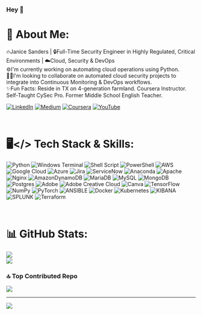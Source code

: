 ### Hey 👋

# 💫 About Me:
🔥Janice Sanders | 🔒Full-Time Security Engineer in Highly Regulated, Critical Environments | ☁️Cloud, Security & DevOps <br>⚙️I'm currently working on automating cloud operations using Python.<br>🤝🏽I'm looking to collaborate on automated cloud security projects to integrate into Continuous Monitoring & DevOps workflows.<br>✨Fun Facts: Reside in TX on 4-generation farmland. Coursera Instructor. Self-Taught CySec Pro. Former Middle School English Teacher.

[![LinkedIn](https://img.shields.io/badge/LinkedIn-%230077B5.svg?logo=linkedin&logoColor=white)](https://linkedin.com/in/janicefsanders) [![Medium](https://img.shields.io/badge/Medium-12100E?logo=medium&logoColor=white)](https://medium.com/@teach2geek) [![Coursera](https://img.shields.io/badge/Coursera-0056D2?logo=coursera&logoColor=white)](https://www.coursera.org/projects/vulnerability-scanning-with-nmap-network-scanning) [![YouTube](https://img.shields.io/badge/YouTube-%23FF0000.svg?logo=YouTube&logoColor=white)](https://youtube.com/@teach2geek)


&nbsp;
# 🖥️</> Tech Stack & Skills:
![Python](https://img.shields.io/badge/python-3670A0?style=flat&logo=python&logoColor=ffdd54) ![Windows Terminal](https://img.shields.io/badge/Windows%20Terminal-%234D4D4D.svg?style=flat&logo=windows-terminal&logoColor=white) ![Shell Script](https://img.shields.io/badge/shell_script-%23121011.svg?style=flat&logo=gnu-bash&logoColor=white) ![PowerShell](https://img.shields.io/badge/PowerShell-%235391FE.svg?style=flat&logo=powershell&logoColor=white) ![AWS](https://img.shields.io/badge/AWS-%23FF9900.svg?style=flat&logo=amazon-aws&logoColor=white) ![Google Cloud](https://img.shields.io/badge/GoogleCloud-%234285F4.svg?style=flat&logo=google-cloud&logoColor=white) ![Azure](https://img.shields.io/badge/azure-%230072C6.svg?style=flat&logo=microsoftazure&logoColor=white) ![Jira](https://img.shields.io/badge/Jira-%230A0FFF.svg?style=flat&logo=jira&logoColor=white) ![ServiceNow](https://img.shields.io/badge/ServiceNow-%23E31937.svg?style=flat&logo=servicenow&logoColor=white) ![Anaconda](https://img.shields.io/badge/Anaconda-%2344A833.svg?style=flat&logo=anaconda&logoColor=white) ![Apache](https://img.shields.io/badge/apache-%23D42029.svg?style=flat&logo=apache&logoColor=white) ![Nginx](https://img.shields.io/badge/nginx-%23009639.svg?style=flat&logo=nginx&logoColor=white) ![AmazonDynamoDB](https://img.shields.io/badge/Amazon%20DynamoDB-4053D6?style=flat&logo=Amazon%20DynamoDB&logoColor=white) ![MariaDB](https://img.shields.io/badge/MariaDB-003545?style=flat&logo=mariadb&logoColor=white) ![MySQL](https://img.shields.io/badge/mysql-%2300000f.svg?style=flat&logo=mysql&logoColor=white) ![MongoDB](https://img.shields.io/badge/MongoDB-%234ea94b.svg?style=flat&logo=mongodb&logoColor=white) ![Postgres](https://img.shields.io/badge/postgres-%23316192.svg?style=flat&logo=postgresql&logoColor=white) ![Adobe](https://img.shields.io/badge/adobe-%23FF0000.svg?style=flat&logo=adobe&logoColor=white) ![Adobe Creative Cloud](https://img.shields.io/badge/Adobe%20Creative%20Cloud-DA1F26.svg?style=flat&logo=Adobe%20Creative%20Cloud&logoColor=white) ![Canva](https://img.shields.io/badge/Canva-%2300C4CC.svg?style=flat&logo=Canva&logoColor=white) ![TensorFlow](https://img.shields.io/badge/TensorFlow-%23FF6F00.svg?style=flat&logo=TensorFlow&logoColor=white) ![NumPy](https://img.shields.io/badge/numpy-%23013243.svg?style=flat&logo=numpy&logoColor=white) ![PyTorch](https://img.shields.io/badge/PyTorch-%23EE4C2C.svg?style=flat&logo=PyTorch&logoColor=white) ![ANSIBLE](https://img.shields.io/badge/ansible-%231A1918.svg?style=flat&logo=ansible&logoColor=white) ![Docker](https://img.shields.io/badge/docker-%230db7ed.svg?style=flat&logo=docker&logoColor=white) ![Kubernetes](https://img.shields.io/badge/kubernetes-%23326ce5.svg?style=flat&logo=kubernetes&logoColor=white) ![KIBANA](https://img.shields.io/badge/kibana-005571.svg?style=flat&logo=kibana&logoColor=white&color=%23005571) ![SPLUNK](https://img.shields.io/badge/splunk-000000.svg?style=flat&logo=splunk&color=%23000000) ![Terraform](https://img.shields.io/badge/terraform-%235835CC.svg?style=flat&logo=terraform&logoColor=white)


&nbsp;
# 📊 GitHub Stats:
![](https://github-readme-streak-stats.herokuapp.com/?user=teach2geek&theme=dark&hide_border=false)<br/>
![](https://github-readme-stats.vercel.app/api/top-langs/?username=teach2geek&theme=dark&hide_border=false&include_all_commits=false&count_private=false&layout=compact)

### 🔝 Top Contributed Repo
![](https://github-contributor-stats.vercel.app/api?username=teach2geek&limit=5&theme=radical&combine_all_yearly_contributions=true)

---
[![](https://visitcount.itsvg.in/api?id=teach2geek&icon=0&color=0)](https://visitcount.itsvg.in)

<!-- Proudly created with GPRM ( https://gprm.itsvg.in ) -->
